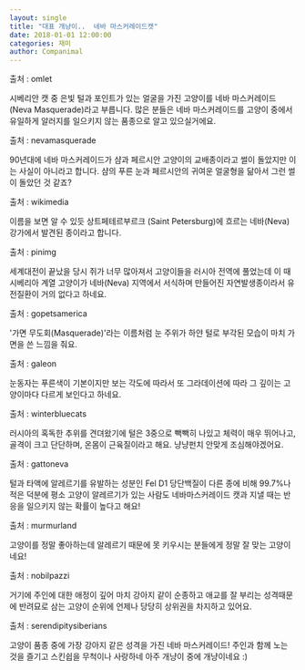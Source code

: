 ```yaml
---
layout: single
title: "대표 개냥이..  네바 마스커레이드캣"
date: 2018-01-01 12:00:00
categories: 재미
author: Companimal
---
```


출처 : omlet

시베리안 캣 중 은빛 털과 포인트가 있는 얼굴을 가진 고양이를 네바 마스커레이드(Neva Masquerade)라고 부릅니다. 많은 분들은 네바 마스커레이드를 고양이 중에서 유일하게 알러지를 일으키지 않는 품종으로 알고 있으실거에요.

출처 : nevamasquerade

90년대에 네바 마스커레이드가 샴과 페르시안 고양이의 교배종이라고 썰이 돌았지만 이는 사실이 아니라고 합니다. 샴의 푸른 눈과 페르시안의 귀여운 얼굴형을 닮아서 그런 썰이 돌았던 것 같죠?

출처 : wikimedia

이름을 보면 알 수 있듯 상트페테르부르크 (Saint Petersburg)에 흐르는 네바(Neva) 강가에서 발견된 종이라고 합니다.

출처 : pinimg

세계대전이 끝났을 당시 쥐가 너무 많아져서 고양이들을 러시아 전역에 풀었는데 이 때 시베리아 계열 고양이가 네바(Neva) 지역에서 서식하며 만들어진 자연발생종이라서 유전질환이 거의 없다고 하네요.

출처 : gopetsamerica

'가면 무도회(Masquerade)'라는 이름처럼 눈 주위가 하얀 털로 부각된 모습이 마치 가면을 쓴 느낌을 줘요.

출처 : galeon

눈동자는 푸른색이 기본이지만 보는 각도에 따라서 또 그라데이션에 따라 그 깊이는 고양이마다 다르게 보인다고 하네요.

출처 : winterbluecats

러시아의 혹독한 추위를 견뎌왔기에 털은 3중으로 빽빽히 나있고 체력이 매우 뛰어나고, 골격이 크고 단단하며, 온몸이 근육질이라고 해요. 냥냥펀치 안맞게 조심해야겠어요.

출처 : gattoneva

털과 타액에 알레르기를 유발하는 성분인 Fel D1 당단백질이 다른 종에 비해 99.7%나 적은 덕분에 평소 고양이 알레르기가 있는 사람도 네바마스커레이드 캣과 지낼 때는 반응을 일으키지 않는 확률이 높다고 해요!

출처 : murmurland

고양이를 정말 좋아하는데 알레르기 때문에 못 키우시는 분들에게 정말 잘 맞는 고양이네요!

출처 : nobilpazzi

거기에 주인에 대한 애정이 깊어 마치 강아지 같이 순종하고 애교를 잘 부리는 성격때문에 반려묘로 삼는 고양이 순위에 언제나 당당히 상위권을 차지하고 있어요.

출처 : serendipitysiberians

고양이 품종 중에 가장 강아지 같은 성격을 가진 네바 마스커레이드! 주인과 함께 노는 것을 즐기고 스킨쉽을 무척이나 사랑하네 아주 개냥이 중에 개냥이네요 :)
